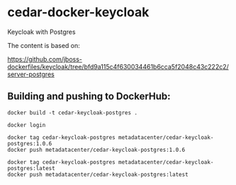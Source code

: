 # cedar-docker-keycloak
Keycloak with Postgres

The content is based on:

https://github.com/jboss-dockerfiles/keycloak/tree/bfd9a115c4f630034461b6cca5f2048c43c222c2/server-postgres

## Building and pushing to DockerHub:

````
docker build -t cedar-keycloak-postgres .

docker login

docker tag cedar-keycloak-postgres metadatacenter/cedar-keycloak-postgres:1.0.6
docker push metadatacenter/cedar-keycloak-postgres:1.0.6

docker tag cedar-keycloak-postgres metadatacenter/cedar-keycloak-postgres:latest
docker push metadatacenter/cedar-keycloak-postgres:latest
````